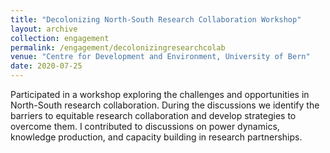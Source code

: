 ```yaml
---
title: "Decolonizing North-South Research Collaboration Workshop"
layout: archive
collection: engagement
permalink: /engagement/decolonizingresearchcolab
venue: "Centre for Development and Environment, University of Bern"
date: 2020-07-25
---
```


Participated in a workshop exploring the challenges and opportunities in North-South research collaboration. During the discussions we identify the barriers to equitable research collaboration and develop strategies to overcome them. I contributed to discussions on power dynamics, knowledge production, and capacity building in research partnerships.
